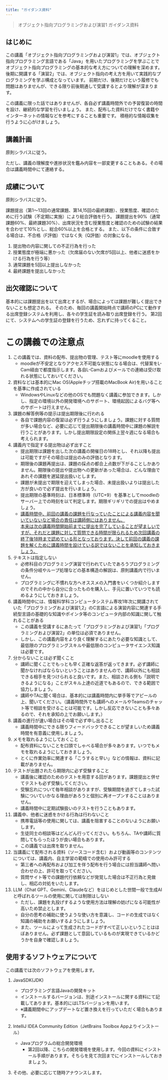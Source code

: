 ```yaml
---
title: "ガイダンス資料"
---
```


> オブジェクト指向プログラミングおよび演習1  ガイダンス資料

## はじめに

この講義「オブジェクト指向プログラミングおよび演習1」では、オブジェクト指向プログラミング言語である「Java」を用いたプログラミングを学ぶことでオブジェクト指向プログラミングの基本的な考え方についての理解を深めます。  
後期に開講する「演習2」では、オブジェクト指向の考え方を用いて実践的なプログラミングを学ぶ構成となっています。
前期だけ、後期だけという履修でも問題はありませんが、できる限り前後期通して受講するとより理解が深まります。

この講義に限った話ではありませんが、各自必ず講義時間外での予習復習の時間を設け、継続的な学習を行いましょう。
また、配布した資料だけでなく書籍やインターネットの情報などを参考にすることも重要です。
積極的な情報収集を行うように心がけましょう。

## 講義計画

原則シラバスに従う。

ただし、講義の理解度や進捗状況を鑑み内容を一部変更することもある。その場合は講義時間中にて連絡する。

## 成績について

原則シラバスに従う。

課題提出（第1～13回の通常課題、第14,15回の最終課題）、授業態度、確認のために行う試験（不定期に実施）により総合評価を行う。
課題提出を90%（通常課題60%、最終課題30%）、出席状況を含む授業態度と確認のための試験の結果を合わせて10%とし、総合60%以上を合格とする。
また、以下の条件に合致する場合は、不合格（F評価）ではなく失（Q評価）の対象になる。

1. 提出物の内容に関しての不正行為を行った
2. 授業態度が極端に悪かった（欠席届のない欠席が5回以上、他者に迷惑をかける行為を行う等）
3. 通常課題を5回以上提出しなかった
4. 最終課題を提出しなかった 

## 出欠確認について

基本的には課題提出を以て出席とするが、場合によっては課題が難しく提出できないことも想定される。
そのため、毎回の講義開始時点で講師のPCにて動作する出席登録システムを利用し、各々の学生証を読み取り出席登録を行う。
第2回にて、システムへの学生証の登録を行うため、忘れずに持ってくること。

# この講義での注意点

1. この講義では、資料の配布、提出物の管理、テスト等にmoodleを使用する
    - moodleが不安定となりアクセス不可能な状態になる場合は、代替案をL-Cam経由で都度指示します。各自L-Camおよびメールでの連絡は受け取れる状態にしておいてください。
2. 資料などは基本的にMac OS(Appleチップ搭載のMacBook Air)を用いることを基準に作成されている
    - WindowsやLinuxなどの他のOSでも問題なく講義に参加できます。しかし、指定の環境以外の開発環境へのサポート、環境起因によるバグ等へのサポートは行えません。
2. 課題の解答例等の提示は提出期限後に行われる
    - 各自で課題内容の復習は必ず行うようにしましょう。課題に対する質問が多い場合など、必要に応じて提出期限後の講義時間中に課題の解説を行うことがあります。しかし提出期限設定の関係上翌々週になる場合も考えられます。
3. 講義内で指定する提出物は必ず出すこと
    - 提出期限は課題を出した次の講義の開催日の18時とし、それ以降も提出は可能ですがその場合は提出のみの評価となります。
    - 期限後の課題再提出は、課題の採点の都合上点数が下がることしかありません。期限後の提出や提出物への更新があった場合は、どんな理由であれその課題を遅延提出扱いとします。
    - 課題が未提出で期限を迎えてしまった場合、未提出扱いよりは提出した方が良いので必ず提出を行いましょう。
    - 提出期限の基準時刻は、日本標準時（UTC+9）を基準としてmoodleのサーバー上での時刻を以て判定します。期限ギリギリでの提出はやめましょう。
    - <ins>講義時間中、前回の講義の課題を行なっていたことによる講義内容を聞いていないなど場合の責任は講師側にはありません。<br>
    本来は次の講義時間開始前までに提出を完了していることが望ましいですが、それだと課題に対して質問できる時間が限られるため次回講義の終了後18時まで認めている形となっております。決して前回の講義の課題を解くために講義時間を設けている訳ではないことを承知しておきましょう。</ins>
4. テキストは指定しない
    - 必修科目のプログラミング演習で行われていたであろうプログラミングの条件分岐やループ処理などの基本構造の解説は、原則講義内で行いません。
    - プログラミングに不慣れな方へオススメの入門書をいくつか紹介しますのでそれの中から自分に合ったものを購入し、手元に置いていつでも読めるようにしておきましょう。
4. 講義時間中には、情報科学科コンピュータシステム専攻1年次に開講されていた「プログラミングおよび演習1,2」のC言語による演習内容に関連する手続型言語の基礎的な知識やポインタ等のコンピュータ内部の知識に関して触れることがある
    - この講義を受講するにあたって「プログラミングおよび演習1」「プログラミングおよび演習2」の単位は必須でありません。
    - しかし、この講義内容をより良く理解するにあたり必要な知識として、最低限のプログラミングスキルや最低限のコンピュータサイエンス知識は必要です。
5. 分からないことは必ず聞くこと
    - 講師に聞くことでもっとも早く正確な返答が返ってきます。必ず講師に聞かなければならないということはありませんので、講師以外にも相談できる相手を見つけられると良いです。また、相談される側も「説明できるようになる」ことがスキル上達の近道でもあるので、できる範囲で協力しましょう。
    - 講師やTAに聞く場合は、基本的には講義時間内に挙手等でアピールの上、聞いてください。（講義時間外でも講師へのメールやTeamsのチャット等で相談を受けることは可能です。しかし反応できないことも多々あるので、それを承知の上でお願いします。）
6. 講義の進行が速い場合はその場で必ず申し出ること
    - 講義時間中にできる限りフィードバックできることが望ましいため講義時間を有意義に使用しましょう。
7. メモを取れるようにしておくこと
    - 配布資料にないことを口頭でしゃべる場合が多々あります。いつでもメモを取れるようにしておきましょう。
    - とくに作業効率に関連する「こうすると早い」などの情報は、資料に記載がありません。
8. テストが出題されたら期限内に必ず受験すること
    - 講義後に確認のためのテストを用意する回があります。課題提出と併せてテストも必ず受験してください。
    - 受験忘れについて毎年相談がありますが、受験期間を過ぎてしまった試験についていかなる理由があろうと個別に再オープンすることはありません。
    - 講義時間中に定期試験扱いのテストを行うこともあります。
9. 講義中、他者に迷惑をかける行為は行わないこと
    - 携帯電話等の使用に関しては、講義を阻害することのないようにお願いします。
    - 生徒同士の相談等はどんどん行ってください。もちろん、TAや講師に質問してもらったほうが良い場合もあります。
    - この講義では出席を取りません。
10. 当講義にて配布される資料（ソースコード含む）および動画等のコンテンツについては、講義内、自主学習の範疇での使用のみ許可する
    - 第三者への再配布および加工を伴う配布を行う場合には担当講師へ問い合わせの上、許可を取ってください。
    - 質問サイト等での課題代行依頼などが発覚した場合は不正行為と見做し、相応の対処をいたします。
11. LLM（Chat GPT、Gemini、Claudeなど）をはじめとした世間一般で生成AIと呼ばれるツールの使用に関しては制限はしない
    - ただし、課題を丸投げするような使用方法は理解の妨げになる可能性が高いため禁止とします。
    - 自分の思考の補助に使うような使い方を意識し、コードの生成ではなく知識の補助をお願いするようにしましょう。
    - また、ツールによって生成されたコードがすべて正しいということはほぼありません。必ず課題として意図しているものが実現できているかどうかを自身で確認しましょう。


## 使用するソフトウェアについて

この講義では次のソフトウェアを使用します。

1. JavaSDK(JDK)
    - プログラミング言語Javaの開発キット
    - インストールするバージョンは、別途インストールに関する資料にて記載してあります。基本的にはLTSバージョンを用います。
    - ※講義期間中にアップデートなど置き換えを行っていただく場合もあります。

2. IntelliJ IDEA Community Edition（JetBrains Toolbox Appよりインストール）
    - Javaプログラムの総合開発環境
        - 第2回以降、こちらの開発環境を使用します。今回の資料にインストール手順があります。そちらを見て次回までにインストールしておきましょう。

3. その他、必要に応じて随時アナウンスします。
